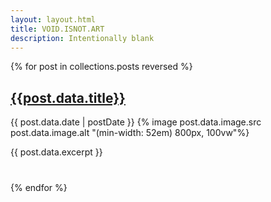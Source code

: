 ```yaml
---
layout: layout.html
title: VOID.ISNOT.ART
description: Intentionally blank
---
```

{% for post in collections.posts reversed %}
<div style="margin-bottom: 2.5rem;">
    <a href="{{post.data.page.url}}"><h2>{{post.data.title}}</h2></a>
    <time datetime="{{ post.data.date }}">{{ post.data.date | postDate }}</time>
    {% image post.data.image.src post.data.image.alt "(min-width: 52em) 800px, 100vw"%}
    <p>{{ post.data.excerpt }}</p>
</div>
{% endfor %}